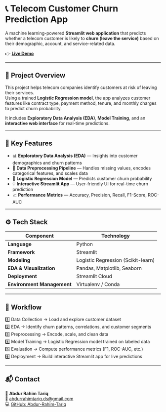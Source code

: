 # 📞 Telecom Customer Churn Prediction App

A machine learning-powered **Streamlit web application** that predicts whether a telecom customer is likely to **churn (leave the service)** based on their demographic, account, and service-related data.

👉 **[Live Demo](https://telecom-customer-churn-prediction-prediction.streamlit.app)**  

---

## 🚀 Project Overview

This project helps telecom companies identify customers at risk of leaving their services.  
Using a trained **Logistic Regression model**, the app analyzes customer features like contract type, payment method, tenure, and monthly charges to predict churn probability.  

It includes **Exploratory Data Analysis (EDA)**, **Model Training**, and an **interactive web interface** for real-time predictions.

---

## 🧠 Key Features

- 📊 **Exploratory Data Analysis (EDA)** — Insights into customer demographics and churn patterns  
- 🧹 **Data Preprocessing Pipeline** — Handles missing values, encodes categorical features, and scales data  
- 🧮 **Logistic Regression Model** — Predicts customer churn probability  
- 💡 **Interactive Streamlit App** — User-friendly UI for real-time churn prediction  
- 📈 **Performance Metrics** — Accuracy, Precision, Recall, F1-Score, ROC-AUC  

---

## ⚙️ Tech Stack

| Component | Technology |
|------------|-------------|
| **Language** | Python |
| **Framework** | Streamlit |
| **Modeling** | Logistic Regression (Scikit-learn) |
| **EDA & Visualization** | Pandas, Matplotlib, Seaborn |
| **Deployment** | Streamlit Cloud |
| **Environment Management** | Virtualenv / Conda |

---

## 🧩 Workflow

1️⃣ Data Collection → Load and explore customer dataset  
2️⃣ EDA → Identify churn patterns, correlations, and customer segments  
3️⃣ Preprocessing → Encode, scale, and clean data  
4️⃣ Model Training → Logistic Regression model trained on labeled data  
5️⃣ Evaluation → Compute performance metrics (F1, ROC-AUC, etc.)  
6️⃣ Deployment → Build interactive Streamlit app for live predictions

---

## 📬 Contact

👤 **Abdur Rahim Tariq**  
📧 [abdurrahimtariq.ds@gmail.com](mailto:abdurrahimtariq.ds@gmail.com)  
💻 [GitHub: Abdur-Rahim-Tariq](https://github.com/Abdur-Rahim-Tariq)  
